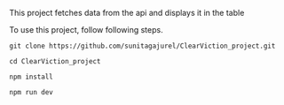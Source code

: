 This project fetches data from the api and displays it in the table 

To use this project, follow following steps. 

`git clone https://github.com/sunitagajurel/ClearViction_project.git `

`cd ClearViction_project`

`npm install`

`npm run dev` 
